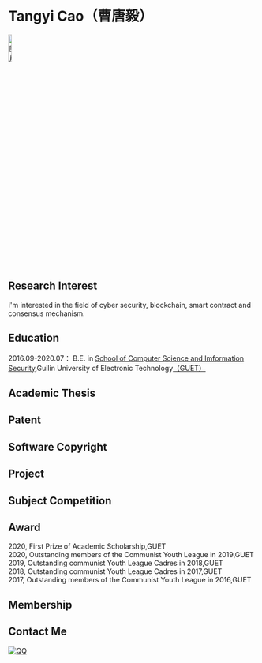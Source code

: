 # Tangyi Cao（曹唐毅）

<div align=left>
<img src="http://tangyicao.github.io/imgs/test.jpg" title="曹唐毅" alt="图片暂时无法显示" width = 12%/>
</div>

## Research Interest  
I'm interested in the field of cyber security, blockchain, smart contract and consensus mechanism.

## Education
2016.09-2020.07： B.E. in [School of Computer Science and Imformation Security](https://www.guet.edu.cn/dept3/xygk/xyjj.htm),Guilin University of Electronic Technology[（GUET）](https://www.guet.edu.cn)

## Academic Thesis

## Patent

## Software Copyright

## Project

## Subject Competition

## Award
2020, First Prize of Academic Scholarship,GUET  
2020, Outstanding members of the Communist Youth League in 2019,GUET  
2019, Outstanding communist Youth League Cadres in 2018,GUET  
2018, Outstanding communist Youth League Cadres in 2017,GUET  
2017, Outstanding members of the Communist Youth League in 2016,GUET  

## Membership

## Contact Me
<a target="_blank" href="http://wpa.qq.com/msgrd?v=3&uin=1539988923&site=qq&menu=yes"><img border="0" src="http://wpa.qq.com/pa?p=2:1539988923:52" alt=" QQ " title="点击添加我为QQ好友"/></a>
